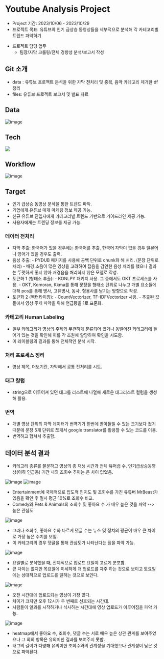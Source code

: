 # Youtube Analysis Project
* Project 기간: 2023/10/06 - 2023/10/29
* 프로젝트 목표: 유튜브의 인기 급상승 동영상들을 세부적으로 분석해 각 카테고리별 트렌드 파악하기
- 프로젝트 담당 업무
    - 팀장/자막 크롤링/전체 경향성 분석/보고서 작성

## Git 소개
- data : 유튜브 프로젝트 분석을 위한 자막 전처리 및 중복, 음악 카테고리 제거한 df 정리
- files: 유튜브 프로젝트 보고서 및 발표 자료

## Data
![image](https://github.com/syl0702/yt_pjt/assets/140361641/a9f84eb1-ff6a-4d6f-8bf9-58620d79523c)


## Tech
<img src= "https://img.shields.io/badge/Python-3776AB?style=for-the-badge&logo=python&logoColor=white">

## Workflow
![image](https://github.com/syl0702/yt_pjt/assets/140361641/67764c60-70e2-47ed-97fc-18d3f6e1b413)

## Target
- 인기 급상승 동영상 분석을 통한 트렌드 파악.
- 기업에게 유튜브 매개 마케팅 정보 제공 가능.
- 신규 유튜브 진입자에게 카테고리별 트렌드 기반으로 가이드라인 제공 가능.
- 사용자에게는 트렌딩 정보를 제공 가능.

### 데이터 전처리
- 자막 추출: 한국어가 있을 경우에는 한국어를 추출, 한국어 자막이 없을 경우 일본어나 영어가 있을 경우도 출력.
- 음성 추출:
      - PYDUB 패키지를 사용해 공백 단위로 chunk화 해 처리. (문장 단위로 처리)
      - 배경 소음이 많은 영상을 고려하여 잡음을 감안한 음성 처리를 했으나 결과는 뚜렷하게 좋지 않아 배경음을 처리하지 않은 모델로 작성.
- 토큰화 1 (형태소 추출):
      - KONLPY 패키지 사용. 그 중에서도 OKT 프로세스를 사용.
      - OKT, Komoran, Kkma를 통해 문장을 형태소 단위로 나누고 개별 요소들에 대해 pos를 통해 명사, 고유명사, 동사, 형용사를 남기는 방향으로 작성.
- 토큰화 2 (벡터라이징):
      - CountVectorizer, TF-IDFVectorizer 사용.
      - 추출된 값들에서 영상 주제 파악을 위해 언급량을 1로 표준화.

### 카테고리 Human Labeling
- 일부 카테고리가 영상의 주제와 무관하게 분류되어 있거나 동떨어진 카테고리에 들어가 있는 것을 확인해 이를 각 조원에 할당하여 확인을 시도함.
- 이 레이블링의 결과를 통해 전체적인 분석 시작.

### 처리 프로세스 정리
- 영상 제목, 더보기란, 자막에서 공통 전처리를 시도.

### 태그 칼럼
- string으로 이루어져 있던 태그를 리스트에 나열해 새로운 태그리스트 컬럼을 생성해 활용.

### 번역
- 개별 영상 단위의 자막 데이터가 번역기가 한번에 받아들일 수 있는 크기보다 컸기 때문에 문장 5개 단위로 쪼개서 google translator를 활용할 수 있는 코드를 이용.
- 번역하고 합쳐서 추출함.

## 데이터 분석 결과
- 카테고리 종류를 불문하고 영상의 총 재생 시간과 전체 뷰어쉽 수, 인기급상승동영상(이하 인급동) 기간 내의 조회수 추이는 큰 차이 없었음.

![image](https://github.com/syl0702/yt_pjt/assets/140361641/3af1209e-e3bd-4bae-9069-e059c7551dc2)
![image](https://github.com/syl0702/yt_pjt/assets/140361641/56b29dc7-2117-422d-ac2d-06433c4176d7)

- Entertainment에 국제적으로 압도적 인지도 및 조회수를 가진 유튜버 MrBeast가 있음을 확인 후 절사 평균 10%로 조회수 비교.
- Comedy와 Pets & Animals의 조회수 및 좋아요 수 가 매우 높은 것을 파악 --> 높은 관심도

![image](https://github.com/syl0702/yt_pjt/assets/140361641/f86e6826-62be-4346-85bd-af8c24756201)
- 그러나 조회수, 좋아요 수와 다르게 댓글 수는 뉴스 및 정치의 평균이 매우 큰 차이로 가장 높은 수치를 보임.
- 이 카테고리의 경우 댓글을 통해 관심도가 나타난다는 점을 파악 가능.

![image](https://github.com/syl0702/yt_pjt/assets/140361641/666ea63f-f0db-4290-b2d7-983f103ae642)
- 요일별로 분석했을 때, 전체적으로 업로드 요일이 고르게 분포함.
- 큰 차이는 없지만 목요일에 미세하게 더 업로드를 자주 하는 것으로 보이고 토요일에는 상대적으로 업로드를 덜하는 것으로 보인다.

![image](https://github.com/syl0702/yt_pjt/assets/140361641/d405320a-a3e0-4469-8e72-0a6497270a53)
- 오전 시간대에 업로드되는 영상이 가장 많다.
- 차이가 크지만 오후 12시가 두 번째로 선호되는 시간대.
- 사람들이 일과를 시작하거나 식사하는 시간대에 영상 업로드가 이루어짐을 파악 가능.

![image](https://github.com/syl0702/yt_pjt/assets/140361641/85a3d4ca-d818-4715-8bc1-95c002557ee1)
- heatmap에서 좋아요 수, 조회수, 댓글 수는 서로 매우 높은 상관 관계를 보여주었으나 그 외의 항목은 유의미한 결과를 보여주지 못함.
- 태그의 길이가 다양해 유의미한 조회수와의 관계성을 기대했으나 관계성이 낮은 것으로 파악된다.



